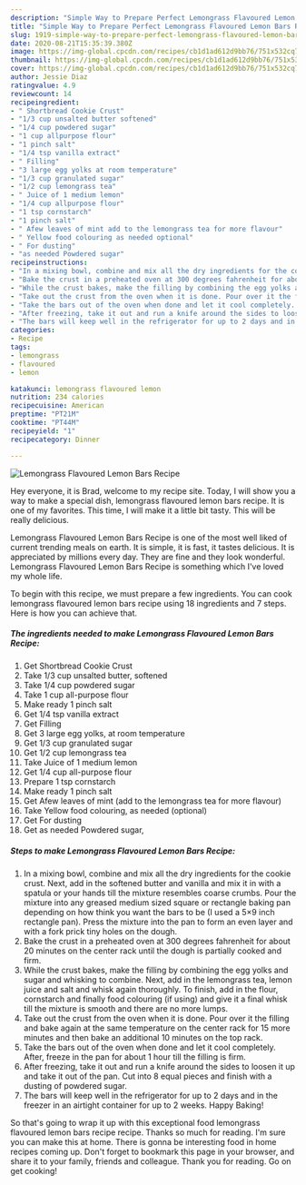 ```yaml
---
description: "Simple Way to Prepare Perfect Lemongrass Flavoured Lemon Bars Recipe"
title: "Simple Way to Prepare Perfect Lemongrass Flavoured Lemon Bars Recipe"
slug: 1919-simple-way-to-prepare-perfect-lemongrass-flavoured-lemon-bars-recipe
date: 2020-08-21T15:35:39.380Z
image: https://img-global.cpcdn.com/recipes/cb1d1ad612d9bb76/751x532cq70/lemongrass-flavoured-lemon-bars-recipe-recipe-main-photo.jpg
thumbnail: https://img-global.cpcdn.com/recipes/cb1d1ad612d9bb76/751x532cq70/lemongrass-flavoured-lemon-bars-recipe-recipe-main-photo.jpg
cover: https://img-global.cpcdn.com/recipes/cb1d1ad612d9bb76/751x532cq70/lemongrass-flavoured-lemon-bars-recipe-recipe-main-photo.jpg
author: Jessie Diaz
ratingvalue: 4.9
reviewcount: 14
recipeingredient:
- " Shortbread Cookie Crust"
- "1/3 cup unsalted butter softened"
- "1/4 cup powdered sugar"
- "1 cup allpurpose flour"
- "1 pinch salt"
- "1/4 tsp vanilla extract"
- " Filling"
- "3 large egg yolks at room temperature"
- "1/3 cup granulated sugar"
- "1/2 cup lemongrass tea"
- " Juice of 1 medium lemon"
- "1/4 cup allpurpose flour"
- "1 tsp cornstarch"
- "1 pinch salt"
- " Afew leaves of mint add to the lemongrass tea for more flavour"
- " Yellow food colouring as needed optional"
- " For dusting"
- "as needed Powdered sugar"
recipeinstructions:
- "In a mixing bowl, combine and mix all the dry ingredients for the cookie crust. Next, add in the softened butter and vanilla and mix it in with a spatula or your hands till the mixture resembles coarse crumbs. Pour the mixture into any greased medium sized square or rectangle baking pan depending on how think you want the bars to be (I used a 5×9 inch rectangle pan). Press the mixture into the pan to form an even layer and with a fork prick tiny holes on the dough."
- "Bake the crust in a preheated oven at 300 degrees fahrenheit for about 20 minutes on the center rack until the dough is partially cooked and firm."
- "While the crust bakes, make the filling by combining the egg yolks and sugar and whisking to combine. Next, add in the lemongrass tea, lemon juice and salt and whisk again thoroughly. To finish, add in the flour, cornstarch and finally food colouring (if using) and give it a final whisk till the mixture is smooth and there are no more lumps."
- "Take out the crust from the oven when it is done. Pour over it the filling and bake again at the same temperature on the center rack for 15 more minutes and then bake an additional 10 minutes on the top rack."
- "Take the bars out of the oven when done and let it cool completely. After, freeze in the pan for about 1 hour till the filling is firm."
- "After freezing, take it out and run a knife around the sides to loosen it up and take it out of the pan. Cut into 8 equal pieces and finish with a dusting of powdered sugar."
- "The bars will keep well in the refrigerator for up to 2 days and in the freezer in an airtight container for up to 2 weeks. Happy Baking!"
categories:
- Recipe
tags:
- lemongrass
- flavoured
- lemon

katakunci: lemongrass flavoured lemon 
nutrition: 234 calories
recipecuisine: American
preptime: "PT21M"
cooktime: "PT44M"
recipeyield: "1"
recipecategory: Dinner

---
```



![Lemongrass Flavoured Lemon Bars Recipe](https://img-global.cpcdn.com/recipes/cb1d1ad612d9bb76/751x532cq70/lemongrass-flavoured-lemon-bars-recipe-recipe-main-photo.jpg)

Hey everyone, it is Brad, welcome to my recipe site. Today, I will show you a way to make a special dish, lemongrass flavoured lemon bars recipe. It is one of my favorites. This time, I will make it a little bit tasty. This will be really delicious.

Lemongrass Flavoured Lemon Bars Recipe is one of the most well liked of current trending meals on earth. It is simple, it is fast, it tastes delicious. It is appreciated by millions every day. They are fine and they look wonderful. Lemongrass Flavoured Lemon Bars Recipe is something which I've loved my whole life.




To begin with this recipe, we must prepare a few ingredients. You can cook lemongrass flavoured lemon bars recipe using 18 ingredients and 7 steps. Here is how you can achieve that.

<!--inarticleads1-->

##### The ingredients needed to make Lemongrass Flavoured Lemon Bars Recipe:

1. Get  Shortbread Cookie Crust
1. Take 1/3 cup unsalted butter, softened
1. Take 1/4 cup powdered sugar
1. Take 1 cup all-purpose flour
1. Make ready 1 pinch salt
1. Get 1/4 tsp vanilla extract
1. Get  Filling
1. Get 3 large egg yolks, at room temperature
1. Get 1/3 cup granulated sugar
1. Get 1/2 cup lemongrass tea
1. Take  Juice of 1 medium lemon
1. Get 1/4 cup all-purpose flour
1. Prepare 1 tsp cornstarch
1. Make ready 1 pinch salt
1. Get  Afew leaves of mint (add to the lemongrass tea for more flavour)
1. Take  Yellow food colouring, as needed (optional)
1. Get  For dusting
1. Get as needed Powdered sugar,




<!--inarticleads2-->

##### Steps to make Lemongrass Flavoured Lemon Bars Recipe:

1. In a mixing bowl, combine and mix all the dry ingredients for the cookie crust. Next, add in the softened butter and vanilla and mix it in with a spatula or your hands till the mixture resembles coarse crumbs. Pour the mixture into any greased medium sized square or rectangle baking pan depending on how think you want the bars to be (I used a 5×9 inch rectangle pan). Press the mixture into the pan to form an even layer and with a fork prick tiny holes on the dough.
1. Bake the crust in a preheated oven at 300 degrees fahrenheit for about 20 minutes on the center rack until the dough is partially cooked and firm.
1. While the crust bakes, make the filling by combining the egg yolks and sugar and whisking to combine. Next, add in the lemongrass tea, lemon juice and salt and whisk again thoroughly. To finish, add in the flour, cornstarch and finally food colouring (if using) and give it a final whisk till the mixture is smooth and there are no more lumps.
1. Take out the crust from the oven when it is done. Pour over it the filling and bake again at the same temperature on the center rack for 15 more minutes and then bake an additional 10 minutes on the top rack.
1. Take the bars out of the oven when done and let it cool completely. After, freeze in the pan for about 1 hour till the filling is firm.
1. After freezing, take it out and run a knife around the sides to loosen it up and take it out of the pan. Cut into 8 equal pieces and finish with a dusting of powdered sugar.
1. The bars will keep well in the refrigerator for up to 2 days and in the freezer in an airtight container for up to 2 weeks. Happy Baking!




So that's going to wrap it up with this exceptional food lemongrass flavoured lemon bars recipe recipe. Thanks so much for reading. I'm sure you can make this at home. There is gonna be interesting food in home recipes coming up. Don't forget to bookmark this page in your browser, and share it to your family, friends and colleague. Thank you for reading. Go on get cooking!
